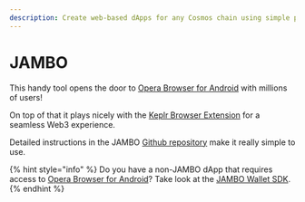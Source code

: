 ```yaml
---
description: Create web-based dApps for any Cosmos chain using simple pre-built actions
---
```


# JAMBO

This handy tool opens the door to [Opera Browser for Android](https://play.google.com/store/apps/details?id=com.opera.browser\&referrer=af\_tranid%3DC3zHAor6Zux66XKdWJGGsQ%26pid%3Doperacom%26c%3Dwebpage%26utm\_source%3Doperacom%26utm\_campaign%3Dwebpage) with millions of users!

On top of that it plays nicely with the [Keplr Browser Extension](https://chrome.google.com/webstore/detail/keplr/dmkamcknogkgcdfhhbddcghachkejeap?hl=en) for a seamless Web3 experience.

Detailed instructions in the JAMBO [Github repository](https://github.com/ixofoundation/jambo) make it really simple to use.

{% hint style="info" %}
Do you have a non-JAMBO dApp that requires access to [Opera Browser for Android](https://play.google.com/store/apps/details?id=com.opera.browser\&referrer=af\_tranid%3DC3zHAor6Zux66XKdWJGGsQ%26pid%3Doperacom%26c%3Dwebpage%26utm\_source%3Doperacom%26utm\_campaign%3Dwebpage)? Take look at the [JAMBO Wallet SDK](https://github.com/ixofoundation/jambo-wallet-sdk).
{% endhint %}
